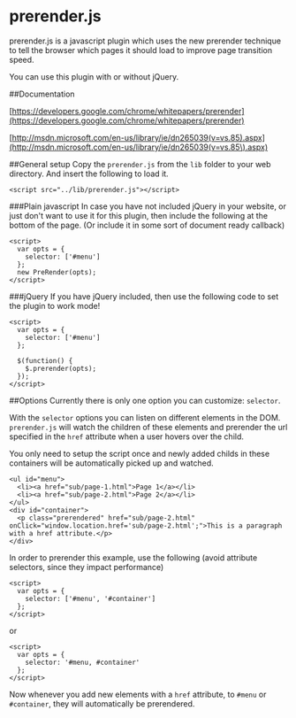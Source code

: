prerender.js
============

prerender.js is a javascript plugin which uses the new prerender technique to tell the browser which pages it should load to improve page transition speed.

You can use this plugin with or without jQuery.

##Documentation

[https://developers.google.com/chrome/whitepapers/prerender](https://developers.google.com/chrome/whitepapers/prerender)

[http://msdn.microsoft.com/en-us/library/ie/dn265039(v=vs.85).aspx](http://msdn.microsoft.com/en-us/library/ie/dn265039(v=vs.85\).aspx)

##General setup
Copy the `prerender.js` from the `lib` folder to your web directory. And insert the following to load it.

    <script src="../lib/prerender.js"></script>

###Plain javascript
In case you have not included jQuery in your website, or just don't want to use it for this plugin, then include the following at the bottom of the page. (Or include it in some sort of document ready callback)

    <script>
      var opts = {
        selector: ['#menu']
      };
      new PreRender(opts);
    </script>

###jQuery
If you have jQuery included, then use the following code to set the plugin to work mode!

    <script>
      var opts = {
        selector: ['#menu']
      };

      $(function() {
        $.prerender(opts);
      });
    </script>

##Options
Currently there is only one option you can customize: `selector`.

With the `selector` options you can listen on different elements in the DOM.
`prerender.js` will watch the children of these elements and prerender the url specified in the `href` attribute when a user hovers over the child.

You only need to setup the script once and newly added childs in these containers will be automatically picked up and watched.

    <ul id="menu">
      <li><a href="sub/page-1.html">Page 1</a></li>
      <li><a href="sub/page-2.html">Page 2</a></li>
    </ul>
    <div id="container">
      <p class="prerendered" href="sub/page-2.html" onClick="window.location.href='sub/page-2.html';">This is a paragraph with a href attribute.</p>
    </div>

In order to prerender this example, use the following (avoid attribute selectors, since they impact performance)

    <script>
      var opts = {
        selector: ['#menu', '#container']
      };
    </script>
or

    <script>
      var opts = {
        selector: '#menu, #container'
      };
    </script>

Now whenever you add new elements with a `href` attribute, to `#menu` or `#container`, they will automatically be prerendered.